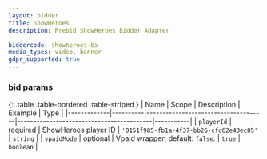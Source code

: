 ```yaml
---
layout: bidder
title: ShowHeroes
description: Prebid ShowHeroes Bidder Adapter

biddercode: showheroes-bs
media_types: video, banner
gdpr_supported: true
---
```




### bid params

{: .table .table-bordered .table-striped }
| Name        | Scope    | Description                         | Example                                  | Type      |
|-------------|----------|-------------------------------------|------------------------------------------|-----------|
| `playerId`  | required | ShowHeroes player ID                | `'0151f985-fb1a-4f37-bb26-cfc62e43ec05'` | `string`  |
| `vpaidMode` | optional | Vpaid wrapper; default: `false`.    | `true`                                   | `boolean` |
